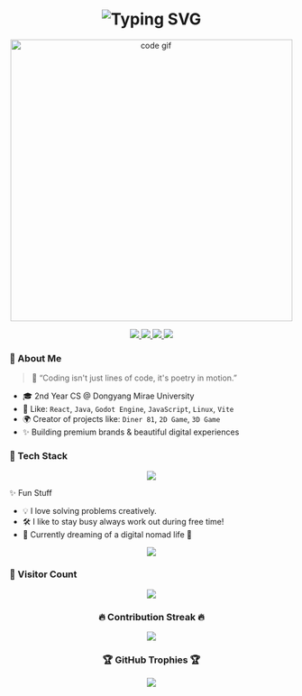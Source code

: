 <h1 align="center">
  <img src="https://readme-typing-svg.herokuapp.com?font=Fira+Code&size=28&pause=1000&color=FDD835&center=true&vCenter=true&width=1000&lines=Hi+there!+I'm+JoonYeong+Lee+%F0%9F%91%8B;Full-Stack+Engineer+%7C+Creative+Maker;Welcome+to+My+Digital+Universe+%F0%9F%8C%8C" alt="Typing SVG" />
</h1>

<p align="center">
  <img src="https://media.giphy.com/media/qgQUggAC3Pfv687qPC/giphy.gif" width="500" alt="code gif" />
</p>

<p align="center">
  <a href="https://github.com/joxnlxe">
    <img src="https://img.shields.io/github/followers/your-github-username?label=Follow&style=social" />
  </a>
  <a href="mailto:jyl030409@gmail.com">
    <img src="https://img.shields.io/badge/Gmail-D14836?style=flat-square&logo=gmail&logoColor=white" />
  </a>
  <a href="https://yourwebsite.com">
    <img src="https://img.shields.io/badge/Portfolio-000000?style=flat-square&logo=about.me&logoColor=white" />
  </a>
  <a href="https://linkedin.com/in/jyl030409/">
    <img src="https://img.shields.io/badge/LinkedIn-0077B5?style=flat-square&logo=linkedin&logoColor=white" />
  </a>
</p>

### 🌟 About Me

> 🚀 “Coding isn't just lines of code, it's poetry in motion.”

- 🎓 2nd Year CS @ Dongyang Mirae University  
- 🧠 Like: `React`, `Java`, `Godot Engine`, `JavaScript`, `Linux`, `Vite`
- 🌍 Creator of projects like: `Diner 81`, `2D Game`, `3D Game`
- ✨ Building premium brands & beautiful digital experiences

### 🧩 Tech Stack

<div align="center">
  <img src="https://skillicons.dev/icons?i=react,nextjs,js,ts,html,css,tailwind,nodejs,express,mysql,mongodb,git,vite,figma,github,vercel" />
</div>

✨ Fun Stuff

- 💡 I love solving problems creatively.
- 🛠 I like to stay busy always work out during free time!
- 🌴 Currently dreaming of a digital nomad life 🧳

<p align="center">
  <img src="https://capsule-render.vercel.app/api?type=waving&color=gradient&height=120&section=footer" />
</p>

### 📡 Visitor Count

<p align="center">
  <img src="https://komarev.com/ghpvc/?username=your-github-username&label=VISITORS&style=flat-square&color=brightgreen" />
</p>

<h3 align="center">🔥 Contribution Streak 🔥</h3>
<p align="center">
  <img src="https://github-readme-streak-stats.herokuapp.com/?user=your-github-username&theme=tokyonight" />
</p>

<h3 align="center">🏆 GitHub Trophies 🏆</h3>
<p align="center">
  <img src="https://github-profile-trophy.vercel.app/?username=your-github-username&theme=gruvbox&column=6&no-frame=true" />
</p>
